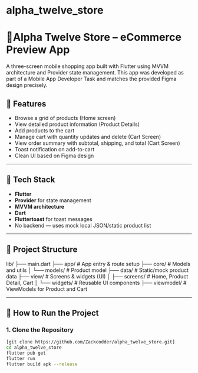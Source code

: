 # alpha_twelve_store

# 🛒Alpha Twelve Store – eCommerce Preview App

A three-screen mobile shopping app built with Flutter using MVVM architecture and Provider state management. This app was developed as part of a Mobile App Developer Task and matches the provided Figma design precisely.

## 📱 Features

- Browse a grid of products (Home screen)
- View detailed product information (Product Details)
- Add products to the cart
- Manage cart with quantity updates and delete (Cart Screen)
- View order summary with subtotal, shipping, and total (Cart Screen)
- Toast notification on add-to-cart
- Clean UI based on Figma design

---

## 🧱 Tech Stack

- **Flutter**
- **Provider** for state management
- **MVVM architecture**
- **Dart**
- **Fluttertoast** for toast messages
- No backend — uses mock local JSON/static product list

---

## 📂 Project Structure

lib/
├── main.dart
├── app/ # App entry & route setup
├── core/ # Models and utils
│ └── models/ # Product model
├── data/ # Static/mock product data
├── view/ # Screens & widgets (UI)
│ ├── screens/ # Home, Product Detail, Cart
│ └── widgets/ # Reusable UI components
├── viewmodel/ # ViewModels for Product and Cart


---

## 🧪 How to Run the Project

### 1. Clone the Repository
```bash
[git clone https://github.com/Zackcodder/alpha_twelve_store.git]
cd alpha_twelve_store
flutter pub get
flutter run
flutter build apk --release
